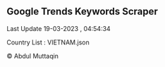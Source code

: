 

## Google Trends Keywords Scraper 
 
Last Update 19-03-2023 , 04:54:34

Country List :
VIETNAM.json



© Abdul Muttaqin 
